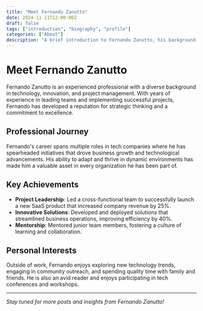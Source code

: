 ```yaml
---
title: "Meet Fernando Zanutto"
date: 2024-11-11T12:00:00Z
draft: false
tags: ["introduction", "biography", "profile"]
categories: ["About"]
description: "A brief introduction to Fernando Zanutto, his background, and achievements."
---
```


# Meet Fernando Zanutto

Fernando Zanutto is an experienced professional with a diverse background in technology, innovation, and project management. With years of experience in leading teams and implementing successful projects, Fernando has developed a reputation for strategic thinking and a commitment to excellence.

## Professional Journey

Fernando's career spans multiple roles in tech companies where he has spearheaded initiatives that drove business growth and technological advancements. His ability to adapt and thrive in dynamic environments has made him a valuable asset in every organization he has been part of.

## Key Achievements

- **Project Leadership**: Led a cross-functional team to successfully launch a new SaaS product that increased company revenue by 25%.
- **Innovative Solutions**: Developed and deployed solutions that streamlined business operations, improving efficiency by 40%.
- **Mentorship**: Mentored junior team members, fostering a culture of learning and collaboration.

## Personal Interests

Outside of work, Fernando enjoys exploring new technology trends, engaging in community outreach, and spending quality time with family and friends. He is also an avid reader and enjoys participating in tech conferences and workshops.

---

*Stay tuned for more posts and insights from Fernando Zanutto!*
